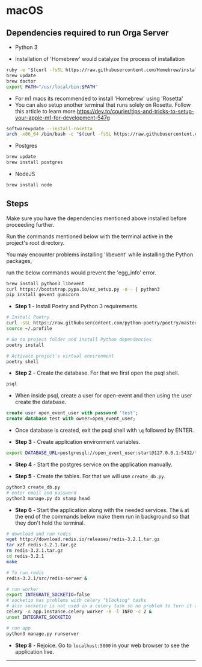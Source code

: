 # macOS

## Dependencies required to run Orga Server

* Python 3

* Installation of 'Homebrew' would catalyze the process of installation
```sh
ruby -e "$(curl -fsSL https://raw.githubusercontent.com/Homebrew/install/master/install)"
brew update
brew doctor
export PATH="/usr/local/bin:$PATH"
```

* For m1 macs its recommended to install 'Homebrew' using 'Rosetta'
* You can also setup another terminal that runs solely on Rosetta. Follow this article to learn more https://dev.to/courier/tips-and-tricks-to-setup-your-apple-m1-for-development-547g
```sh
softwareupdate --install-rosetta
arch -x86_64 /bin/bash -c "$(curl -fsSL https://raw.githubusercontent.com/Homebrew/install/master/install.sh)"

```

* Postgres
```sh
brew update
brew install postgres
```
* NodeJS
```sh
brew install node
```

## Steps

Make sure you have the dependencies mentioned above installed before proceeding further.

Run the commands mentioned below with the terminal active in the project's root directory.

You may encounter problems installing 'libevent' while installing the Python packages,

run the below commands would prevent the 'egg_info' error.

```sh
brew install python3 libevent
curl https://bootstrap.pypa.io/ez_setup.py -o - | python3
pip install gevent gunicorn
```

* **Step 1** - Install Poetry and Python 3 requirements.

```sh
# Install Poetry
curl -sSL https://raw.githubusercontent.com/python-poetry/poetry/master/get-poetry.py | python -
source ~/.profile

# Go to project folder and install Python dependencies
poetry install

# Activate project's virtual environment
poetry shell
```


* **Step 2** - Create the database. For that we first open the psql shell.

```sh
psql
```

* When inside psql, create a user for open-event and then using the user create the database.

```sql
create user open_event_user with password 'test';
create database test with owner=open_event_user;
```

* Once database is created, exit the psql shell with `\q` followed by ENTER.


* **Step 3** - Create application environment variables.

```sh
export DATABASE_URL=postgresql://open_event_user:start@127.0.0.1:5432/test
```


* **Step 4** - Start the postgres service on the application manually.


* **Step 5** - Create the tables. For that we will use `create_db.py`.

```sh
python3 create_db.py
# enter email and password
python3 manage.py db stamp head
```


* **Step 6** - Start the application along with the needed services.
The `&` at the end of the commands below make them run in background so that they don't hold the terminal.

```sh
# download and run redis
wget http://download.redis.io/releases/redis-3.2.1.tar.gz
tar xzf redis-3.2.1.tar.gz
rm redis-3.2.1.tar.gz
cd redis-3.2.1
make

# To run redis
redis-3.2.1/src/redis-server &

# run worker
export INTEGRATE_SOCKETIO=false
# socketio has problems with celery "blocking" tasks
# also socketio is not used in a celery task so no problem to turn it off
celery -A app.instance.celery worker -B -l INFO -c 2 &
unset INTEGRATE_SOCKETIO

# run app
python3 manage.py runserver
```

* **Step 8** - Rejoice. Go to `localhost:5000` in your web browser to see the application live.

---
